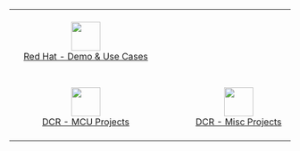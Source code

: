 <center>
  <table>
    <tr>
      <td align='center'>
  <span>&nbsp;&nbsp;&nbsp;&nbsp;&nbsp;&nbsp;&nbsp;&nbsp;&nbsp;&nbsp;&nbsp;&nbsp;&nbsp;&nbsp;&nbsp;&nbsp;&nbsp;&nbsp;&nbsp;&nbsp;&nbsp;&nbsp;&nbsp;&nbsp;&nbsp;&nbsp;&nbsp;&nbsp;&nbsp;&nbsp;&nbsp;&nbsp;&nbsp;&nbsp;&nbsp;&nbsp;&nbsp;&nbsp;&nbsp;&nbsp;&nbsp;&nbsp;&nbsp;&nbsp;&nbsp;&nbsp;&nbsp;&nbsp;&nbsp;&nbsp;&nbsp;&nbsp;&nbsp;&nbsp;&nbsp;&nbsp;&nbsp;&nbsp;&nbsp;&nbsp;</span><br/>
        <a href="https://github.com/Red-Hat-Demo-Use-Cases">
          <img width=52 valign=middle src="https://avatars.githubusercontent.com/u/131318108?s=200&v=4"/><br/>
          Red Hat - Demo & Use Cases
        </a><br/>&nbsp;
      </td>
      <td align='center'>
  <span>&nbsp;&nbsp;&nbsp;&nbsp;&nbsp;&nbsp;&nbsp;&nbsp;&nbsp;&nbsp;&nbsp;&nbsp;&nbsp;&nbsp;&nbsp;&nbsp;&nbsp;&nbsp;&nbsp;&nbsp;&nbsp;&nbsp;&nbsp;&nbsp;&nbsp;&nbsp;&nbsp;&nbsp;&nbsp;&nbsp;&nbsp;&nbsp;&nbsp;&nbsp;&nbsp;&nbsp;&nbsp;&nbsp;&nbsp;&nbsp;&nbsp;&nbsp;&nbsp;&nbsp;&nbsp;&nbsp;&nbsp;&nbsp;&nbsp;&nbsp;&nbsp;&nbsp;&nbsp;&nbsp;&nbsp;&nbsp;&nbsp;&nbsp;&nbsp;&nbsp;</span><br/>
        <br/>&nbsp;
      </td>
      <td align='center'>
  <span>&nbsp;&nbsp;&nbsp;&nbsp;&nbsp;&nbsp;&nbsp;&nbsp;&nbsp;&nbsp;&nbsp;&nbsp;&nbsp;&nbsp;&nbsp;&nbsp;&nbsp;&nbsp;&nbsp;&nbsp;&nbsp;&nbsp;&nbsp;&nbsp;&nbsp;&nbsp;&nbsp;&nbsp;&nbsp;&nbsp;&nbsp;&nbsp;&nbsp;&nbsp;&nbsp;&nbsp;&nbsp;&nbsp;&nbsp;&nbsp;&nbsp;&nbsp;&nbsp;&nbsp;&nbsp;&nbsp;&nbsp;&nbsp;&nbsp;&nbsp;&nbsp;&nbsp;&nbsp;&nbsp;&nbsp;&nbsp;&nbsp;&nbsp;&nbsp;&nbsp;</span><br/>
        <a href="https://github.com/DCR-Contribution-Projects">
          <img width=52 valign=middle src="https://avatars.githubusercontent.com/u/131319805?s=200&v=4"/><br/>
          DCR - Contribution Projects
        </a>
        <br/>&nbsp;
      </td>
    </tr>
    <tr>
      <td align='center'>
        &nbsp;<br/>
        <a href="https://github.com/DCR-MCU-Projects">
          <img width=52 valign=middle src="https://avatars.githubusercontent.com/u/131318633?s=200&v=4"/><br/>
          DCR - MCU Projects
        </a>
        <br/>&nbsp;
      </td>
      <td align='center'>
        &nbsp;<br/>
        <a href="https://github.com/DCR-Misc-Projects">
          <img width=52 valign=middle src="https://avatars.githubusercontent.com/u/131319508?s=200&v=4"/><br/>
          DCR - Misc Projects
        </a>
        <br/>&nbsp;
      </td>
      <td align='center'>
        &nbsp;<br/>
        <a href="https://github.com/DCR-Boilerplates-Templates">
          <img width=52 valign=middle src="https://avatars.githubusercontent.com/u/131320210?s=200&v=4"/><br/>
          DCR - Boilerplates Templates
        </a>
        <br/>&nbsp;
      </td>
    </tr>
  </table>
</center>
